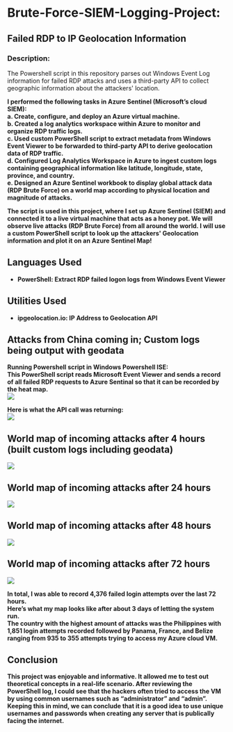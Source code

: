 # Brute-Force-SIEM-Logging-Project:
<h2>Failed RDP to IP Geolocation Information</h2>
<h3>Description: </h3>

The Powershell script in this repository parses out Windows Event Log information for failed RDP attacks and uses a third-party API to collect geographic information about the attackers' location. <br/>

<b>I performed the following tasks in Azure Sentinel (Microsoft’s cloud SIEM): <br/>
a. Create, configure, and deploy an Azure virtual machine. <br/>
b. Created a log analytics workspace within Azure to monitor and organize RDP traffic logs. <br/>
c. Used custom PowerShell script to extract metadata from Windows Event Viewer to be forwarded to third-party API to derive geolocation data of RDP traffic. <br/>
d. Configured Log Analytics Workspace in Azure to ingest custom logs containing geographical information like latitude, longitude, state, province, and country. <br/>
e. Designed an Azure Sentinel workbook to display global attack data (RDP Brute Force) on a world map according to physical location and magnitude of attacks. <br/>

The script is used in this project, where I set up Azure Sentinel (SIEM) and connected it to a live virtual machine that acts as a honey pot.
We will observe live attacks (RDP Brute Force) from all around the world. I will use a custom PowerShell script to look up the attackers' Geolocation information and plot it on an Azure Sentinel Map!

<h2>Languages Used</h2>

- <b>PowerShell:</b> Extract RDP failed logon logs from Windows Event Viewer 

<h2>Utilities Used</h2>

- <b>ipgeolocation.io:</b> IP Address to Geolocation API

<h2>Attacks from China coming in; Custom logs being output with geodata</h2>
Running Powershell script in Windows Powershell ISE: <br>
This PowerShell script reads Microsoft Event Viewer and sends a record of all failed RDP requests to Azure Sentinal so that it can be recorded by the heat map. <br> 
<img src="https://github.com/user-attachments/assets/ca13cd7b-d1af-4e33-b006-826f117ac9eb" />

Here is what the API call was returning: <br>
<img src="https://github.com/user-attachments/assets/51b71121-c975-4fa2-905e-ea8d9b52b1e4" />

<h2>World map of incoming attacks after 4 hours (built custom logs including geodata)</h2>
<img src="https://github.com/user-attachments/assets/b6d79515-5cf6-4434-b46e-7c6bb6b017e6" />

<h2>World map of incoming attacks after 24 hours</h2>
<img src="https://github.com/user-attachments/assets/06a559ab-6943-44eb-ab0f-19705c840e01" />

<h2>World map of incoming attacks after 48 hours</h2>
<img src="https://github.com/user-attachments/assets/83f26499-e66c-4c12-a458-be034c7d5b5b" />

<h2>World map of incoming attacks after 72 hours</h2>
<img src="https://github.com/user-attachments/assets/e1197f8e-8368-4ea7-a1ec-ddcde7b018d1" /> <br>

In total, I was able to record 4,376 failed login attempts over the last 72 hours. <br>
Here’s what my map looks like after about 3 days of letting the system run. <br>
The country with the highest amount of attacks was the Philippines with 1,851 login attempts recorded followed by Panama, France, and Belize ranging from 935 to 355 attempts trying to access my Azure cloud VM. <br>

<h2>Conclusion</h2>
This project was enjoyable and informative. It allowed me to test out theoretical concepts in a real-life scenario. After reviewing the PowerShell log, I could see that the hackers often tried to access the VM by using common usernames such as “administrator” and “admin”. Keeping this in mind, we can conclude that it is a good idea to use unique usernames and passwords when creating any server that is publically facing the internet.



